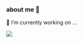 ### about me 👋
🔭 I’m currently working on ...
<!--
**seonyeonghun/seonyeonghun** is a ✨ _special_ ✨ repository because its `README.md` (this file) appears on your GitHub profile.

Here are some ideas to get you started:

- 🔭 I’m currently working on ...
- 🌱 I’m currently learning ...
- 👯 I’m looking to collaborate on ...
- 🤔 I’m looking for help with ...
- 💬 Ask me about ...
- 📫 How to reach me: ...
- 😄 Pronouns: ...
- ⚡ Fun fact: ...
-->
<a href="https://facebook.com/mickyhunny" target="_blank"><img src="https://img.shields.io/badge/은주명호아빠-3b5998?style=for-the-badge-green&logo=&logoColor=9933ff" /></a>
